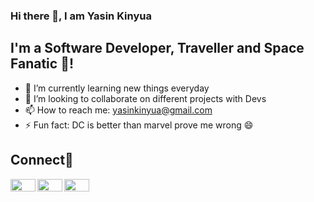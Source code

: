 ### Hi there 👋, I am Yasin Kinyua
<!--![GitHub followers](https://img.shields.io/github/followers/yaska1706?label=Github%20Followers&style=social)
![Twitter Follow](https://img.shields.io/twitter/follow/young_swashluv?label=followers&style=social)-->


## I'm a Software Developer, Traveller and Space Fanatic 🔭!


- 🌱 I’m currently learning new things everyday 
- 👯 I’m looking to collaborate on different projects with Devs
- 📫 How to reach me: yasinkinyua@gmail.com
- ⚡ Fun fact: DC is better than marvel prove me wrong 😄
 

## Connect📱
<img align="left" src="https://cdn.jsdelivr.net/npm/simple-icons@v3/icons/twitter.svg" href="https://twitter.com/yaska_1706" width="40" height="20"/><img align="left" src="https://cdn.jsdelivr.net/npm/simple-icons@v3/icons/linkedin.svg" href= "https://www.linkedin.com/in/yasin-kinyua-murithi/" width="40" height="20"/><img align="left" src="https://cdn.jsdelivr.net/npm/simple-icons@3.13.0/icons/instagram.svg" href= "https://www.instagram.com/_yaska_1706/" width="40" height="20"/>
<!--
**Yaska1706/yaska1706** is a ✨ _special_ ✨ repository because its `README.md` (this file) appears on your GitHub profile.

Here are some ideas to get you started:

- 🔭 I’m currently working on ...
- 🌱 I’m currently learning ...
- 👯 I’m looking to collaborate on ...
- 🤔 I’m looking for help with ...
- 💬 Ask me about ...
- 📫 How to reach me: ...
- 😄 Pronouns: ...
- ⚡ Fun fact: ...
-->
